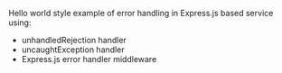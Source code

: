 Hello world style example of error handling in Express.js based service using:

* unhandledRejection handler
* uncaughtException handler
* Express.js error handler middleware
